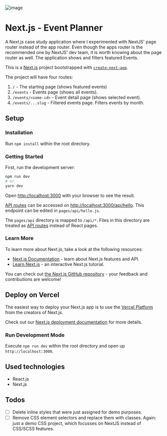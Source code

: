 ![image](https://github.com/KayDrechsler/nextjs-event-planner/assets/4559673/aefc3f6c-f7eb-4dd9-b1cb-003393449d82)


# Next.js - Event Planner
A Next.js case study application where I experimented with NextJS' page router instead of the app router. Even though the apps router is the recommended one by NextJS' dev team, it is worth knowing about the page router as well. The application shows and filters featured Events.

This is a [Next.js](https://nextjs.org/) project bootstrapped with [`create-next-app`](https://github.com/vercel/next.js/tree/canary/packages/create-next-app).

The project will have four routes:
1. `/` - The starting page (shows featured events)
2. `/events` - Events page (shows all events).
3. `/events/<some-id>` - Event detail page (shows selected event).
4. `/events/...slug` - Filtered events page. Filters events by month.

## Setup
### Installation
Run `npm install` within the root directory.

### Getting Started

First, run the development server:

```bash
npm run dev
# or
yarn dev
```

Open [http://localhost:3000](http://localhost:3000) with your browser to see the result.

[API routes](https://nextjs.org/docs/api-routes/introduction) can be accessed on [http://localhost:3000/api/hello](http://localhost:3000/api/hello). This endpoint can be edited in `pages/api/hello.js`.

The `pages/api` directory is mapped to `/api/*`. Files in this directory are treated as [API routes](https://nextjs.org/docs/api-routes/introduction) instead of React pages.

### Learn More

To learn more about Next.js, take a look at the following resources:

- [Next.js Documentation](https://nextjs.org/docs) - learn about Next.js features and API.
- [Learn Next.js](https://nextjs.org/learn) - an interactive Next.js tutorial.

You can check out [the Next.js GitHub repository](https://github.com/vercel/next.js/) - your feedback and contributions are welcome!

## Deploy on Vercel

The easiest way to deploy your Next.js app is to use the [Vercel Platform](https://vercel.com/new?utm_medium=default-template&filter=next.js&utm_source=create-next-app&utm_campaign=create-next-app-readme) from the creators of Next.js.

Check out our [Next.js deployment documentation](https://nextjs.org/docs/deployment) for more details.

### Run Development Mode
Execute `npm run dev` within the root directory and open up `http://localhost:3000`.

## Used technologies
- React.js
- Next.js

## Todos
- [ ] Delete inline styles that were just assigned for demo purposes.
- [ ] Remove CSS element selectors and replace them with classes. Again: just a demo CSS project, which focusses on NextJS instead of CSS/SCSS features.
